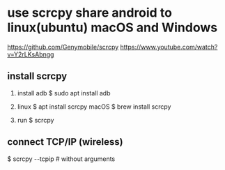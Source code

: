 # use scrcpy share android to linux(ubuntu) macOS and Windows

https://github.com/Genymobile/scrcpy
https://www.youtube.com/watch?v=Y2rLKsAbngg

## install scrcpy

1. install adb
$ sudo apt install adb

2. linux
$ apt install scrcpy
macOS
$ brew install scrcpy

3. run
$ scrcpy

## connect TCP/IP (wireless)
$ scrcpy --tcpip    # without arguments

